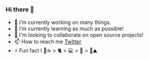 ### Hi there 👋

<!--
**djbohl/djbohl** is a ✨ _special_ ✨ repository because its `README.md` (this file) appears on your GitHub profile.

Here are some ideas to get you started:
-->
- 🔭 I’m currently working on many things.
- 🌱 I’m currently learning as much as possible!
- 🤔 I'm looking to collaborate on open source projects!
- 📫 How to reach me [Twitter](https://twitter.com/donnabohldesign)
- ⚡ Fun fact I 🤍☕ > 🐈 > 💻 > 🎨 > 🥾⛰️

